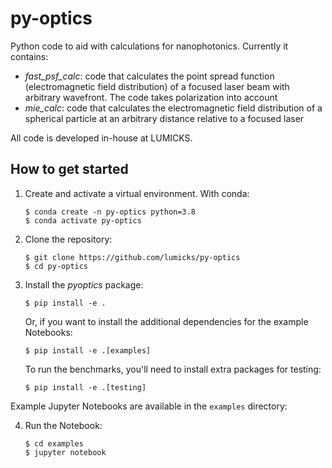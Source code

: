 # py-optics

Python code to aid with calculations for nanophotonics. Currently it contains:

- *fast_psf_calc*: code that calculates the point spread function (electromagnetic field distribution) of a focused laser beam with arbitrary wavefront. The code takes polarization into account
- *mie_calc*: code that calculates the electromagnetic field distribution of a spherical particle at an arbitrary distance relative to a focused laser

All code is developed in-house at LUMICKS.


## How to get started

1. Create and activate a virtual environment. With conda:

       $ conda create -n py-optics python=3.8
       $ conda activate py-optics

2. Clone the repository:

       $ git clone https://github.com/lumicks/py-optics
       $ cd py-optics

3. Install the *pyoptics* package:

       $ pip install -e .

   Or, if you want to install the additional dependencies for the example Notebooks:

       $ pip install -e .[examples]
   
   To run the benchmarks, you'll need to install extra packages for testing:
   
	   $ pip install -e .[testing]

Example Jupyter Notebooks are available in the `examples` directory:

4. Run the Notebook:

       $ cd examples
       $ jupyter notebook
